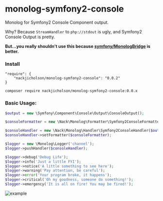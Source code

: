 monolog-symfony2-console
========================

Monolog for Symfony2 Console Component output.

Why? Because `StreamHandler` to `php://stdout` is ugly, and Symfony2 Console Output is pretty.

**But...you really shouldn't use this because [symfony/MonologBridge](https://github.com/symfony/MonologBridge) is better.**

### Install

```
"require": {
    "nackjicholson/monolog-symfony2-console": "0.0.2"
}
```

`composer require nackjicholson/monolog-symfony2-console:0.0.x`

### Basic Usage:

```php
$output = new \Symfony\Component\Console\Output\ConsoleOutput();

$consoleFormatter = new \Nack\Monolog\Formatter\Symfony2ConsoleFormatter();

$consoleHandler = new \Nack\Monolog\Handler\Symfony2ConsoleHandler($output);
$consoleHandler->setFormatter($consoleFormatter);

$logger = new \Monolog\Logger('channel');
$logger->pushHandler($consoleHandler);

$logger->debug('Debug Life');
$logger->info('Just a little FYI');
$logger->notice('A little something to see here');
$logger->warning('Pay attention, be careful');
$logger->error('Your program broke, it happens');
$logger->critical('Oh my goodness, someone do something!');
$logger->emergency('It is all on fire! You may be fired!');
```

![example](https://cloud.githubusercontent.com/assets/365247/3337030/55beb6e2-f842-11e3-85c2-b90a5d2fbf13.gif)